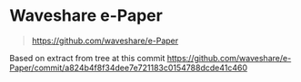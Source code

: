 # Waveshare e-Paper

> https://github.com/waveshare/e-Paper

Based on extract from tree at this commit https://github.com/waveshare/e-Paper/commit/a824b4f8f34dee7e721183c0154788dcde41c460
